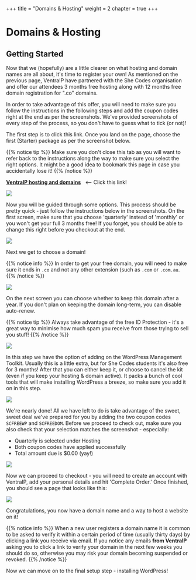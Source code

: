 +++
title = "Domains & Hosting"
weight = 2
chapter = true
+++

# Domains & Hosting

## Getting Started
Now that we (hopefully) are a little clearer on what hosting and domain names are all about, it's time to register your own! As mentioned on the previous page, VentraIP have partnered with the She Codes organisation and offer our attendees 3 months free hosting along with 12 months free domain registration for ".co" domains.

In order to take advantage of this offer, you will need to make sure you follow the instructions in the following steps and add the coupon codes right at the end as per the screenshots. We've provided screenshots of every step of the process, so you don't have to guess what to tick (or not)!

The first step is to click this link. Once you land on the page, choose the first (Starter) package as per the screenshot below.

{{% notice tip %}}
Make sure you don't close this tab as you will want to refer back to the instructions along the way to make sure you select the right options. It might be a good idea to bookmark this page in case you accidentally lose it!
{{% /notice %}}

**[VentraIP hosting and domains](https://ventraip.com.au/web-hosting/business-hosting/)** &nbsp; <-- Click this link!

![](images/choose_plan.jpg)

Now you will be guided through some options. This process should be pretty quick - just follow the instructions below in the screenshots. On the first screen, make sure that you choose 'quarterly' instead of 'monthly' or you won't get your full 3 months free! If you forget, you should be able to change this right before you checkout at the end.

![](images/billing_cycle.jpg)

Next we get to choose a domain! 

{{% notice info %}}
In order to get your free domain, you will need to make sure it ends in `.co` and not any other extension (such as `.com` or `.com.au`.
{{% /notice %}}

![](images/domain_register.jpg)

On the next screen you can choose whether to keep this domain after a year. If you don't plan on keeping the domain long-term, you can disable auto-renew.

{{% notice tip %}}
Always take advantage of the free ID Protection - it's a great way to minimise how much spam you receive from those trying to sell you stuff!
{{% /notice %}}

![](images/domain_config.jpg)

In this step we have the option of adding on the WordPress Management Toolkit. Usually this is a little extra, but for She Codes students it's also free for 3 months! After that you can either keep it, or choose to cancel the kit (even if you keep your hosting & domain active). It packs a bunch of cool tools that will make installing WordPress a breeze, so make sure you add it on in this step.

![](images/wp_kit.jpg)

We're nearly done! All we have left to do is take advantage of the sweet, sweet deal we've prepared for you by adding the two coupon codes `SCFREEWP` and `SCFREEDOM`. Before we proceed to check out, make sure you also check that your selection matches the screenshot - especially:
- Quarterly is selected under Hosting
- Both coupon codes have applied successfully
- Total amount due is $0.00 (yay!)

![](images/coupon_codes.jpg)

Now we can proceed to checkout - you will need to create an account with VentraIP, add your personal details and hit 'Complete Order.' Once finished, you should see a page that looks like this:

![](images/confirmation_page.jpg)

Congratulations, you now have a domain name and a way to host a website on it!

{{% notice info %}}
When a new user registers a domain name it is common to be asked to verify it within a certain period of time (usually thirty days) by clicking a link you receive via email. If you notice any emails **from VentraIP** asking you to click a link to verify your domain in the next few weeks you should do so, otherwise you may risk your domain becoming suspended or revoked.
{{% /notice %}}

Now we can move on to the final setup step - installing WordPress!
